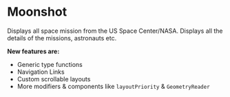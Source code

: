 # Moonshot

Displays all space mission from the US Space Center/NASA. Displays all the details of the missions, astronauts etc.

**New features are:**
* Generic type functions
* Navigation Links
* Custom scrollable layouts
* More modifiers & components like ``layoutPriority`` & ``GeometryReader``
